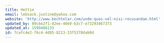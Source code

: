 ```yaml
---
title: Hettie
email: lebsack.justine@yahoo.com
website: 'http://www.bechtelar.com/unde-quos-vel-nisi-recusandae.html'
updated_by: 89c6e2f1-d2ee-4669-b3c7-e73293467373
updated_at: 1599486133
id: 7cafc4e2-76c4-4d85-8213-33f5378dab0d
---
```

